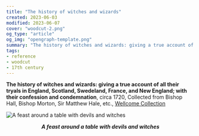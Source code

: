 ```yaml
---
title: "The history of witches and wizards"
created: 2023-06-03
modified: 2023-06-07
cover: "woodcut-2.png"
og_type: "article"
og_img: "opengraph-template.png"
summary: "The history of witches and wizards: giving a true account of all their tryals in England, Scotland, Swedeland, France, and New England; with their confession and condemnation."
tags:
- reference
- woodcut
- 17th century
---
```


**The history of witches and wizards: giving a true account of all their tryals in England, Scotland, Swedeland, France, and New England; with their confession and condemnation**, circa 1720, Collected from Bishop Hall, Bishop Morton, Sir Matthew Hale, etc., [Wellcome Collection](https://wellcomecollection.org/works/abkab8tq/images?id=a3nuy2zq)

![A feast around a table with devils and witches](notes/woodcut/images/woodcut-2.png)
*<center>**A feast around a table with devils and witches**</center>*